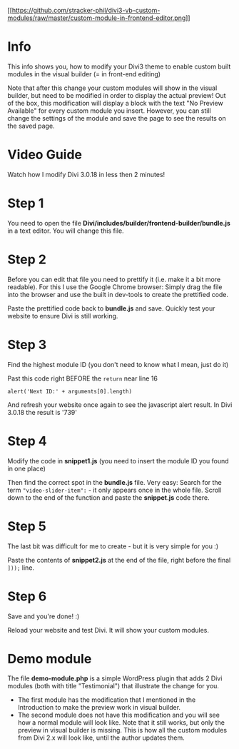 [[https://github.com/stracker-phil/divi3-vb-custom-modules/raw/master/custom-module-in-frontend-editor.png]]

# Info

This info shows you, how to modify your Divi3 theme to enable custom built modules in the visual builder (= in front-end editing)

Note that after this change your custom modules will show in the visual builder, but need to be modified in order to display the actual preview!
Out of the box, this modification will display a block with the text "No Preview Available" for every custom module you insert. However, you can still change the settings of the module and save the page to see the results on the saved page.

# Video Guide
Watch how I modify Divi 3.0.18 in less then 2 minutes!



# Step 1
You need to open the file **Divi/includes/builder/frontend-builder/bundle.js** in a text editor. You will change this file.

# Step 2
Before you can edit that file you need to prettify it (i.e. make it a bit more readable). For this I use the Google Chrome browser: Simply drag the file into the browser and use the built in dev-tools to create the prettified code.

Paste the prettified code back to **bundle.js** and save. Quickly test your website to ensure Divi is still working.

# Step 3
Find the highest module ID (you don't need to know what I mean, just do it)

Past this code right BEFORE the `return` near line 16

    alert('Next ID:' + arguments[0].length)

And refresh your website once again to see the javascript alert result.
In Divi 3.0.18 the result is '739'

# Step 4
Modify the code in **snippet1.js** (you need to insert the module ID you found in one place)

Then find the correct spot in the **bundle.js** file. Very easy: Search for the term `"video-slider-item":` - it only appears once in the whole file. Scroll down to the end of the function and paste the **snippet.js** code there.

# Step 5
The last bit was difficult for me to create - but it is very simple for you :)

Paste the contents of **snippet2.js** at the end of the file, right before the final `]));` line.

# Step 6
Save and you're done! :)

Reload your website and test Divi. It will show your custom modules.

# Demo module
The file **demo-module.php** is a simple WordPress plugin that adds 2 Divi modules (both with title "Testimonial") that illustrate the change for you.

- The first module has the modification that I mentioned in the Introduction to make the preview work in visual builder.
- The second module does not have this modification and you will see how a normal module will look like. Note that it still works, but only the preview in visual builder is missing. This is how all the custom modules from Divi 2.x will look like, until the author updates them.
